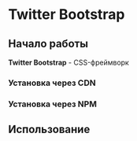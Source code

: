 # Twitter Bootstrap

## Начало работы
**Twitter Bootstrap** - CSS-фреймворк

### Установка через CDN

### Установка через NPM

## Использование
